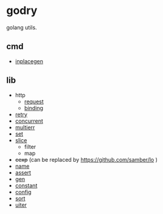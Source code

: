 # godry

golang utils.

## cmd

- [inplacegen](./cmd/inplacegen/README.md)

## lib

- http
    + [request](./http/request/README.md)
    + [binding](./http/binding/README.md)
- [retry](./retry/README.md)
- [concurrent](./concurrent/README.md)
- [multierr](./multierr/README.md)
- [set](./set/README.md)
- [slice](./slice/README.md)
    + filter
    + map
- ~~cexp~~ (can be replaced by https://github.com/samber/lo )
- [name](./name/README.md)
- [assert](./assert/README.md)
- [gen](./gen/README.md)
- [constant](./constant/README.md)
- [config](./config/README.md)
- [sort](./sort/README.md)
- [uiter](./uiter/README.md)
